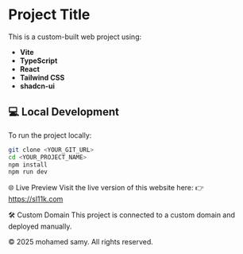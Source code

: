 # Project Title

This is a custom-built web project using:

- **Vite**
- **TypeScript**
- **React**
- **Tailwind CSS**
- **shadcn-ui**

## 💻 Local Development

To run the project locally:

```bash
git clone <YOUR_GIT_URL>
cd <YOUR_PROJECT_NAME>
npm install
npm run dev
```
🌐 Live Preview
Visit the live version of this website here:
👉 https://sl11k.com

🛠️ Custom Domain
This project is connected to a custom domain and deployed manually.

© 2025 mohamed samy. All rights reserved.
